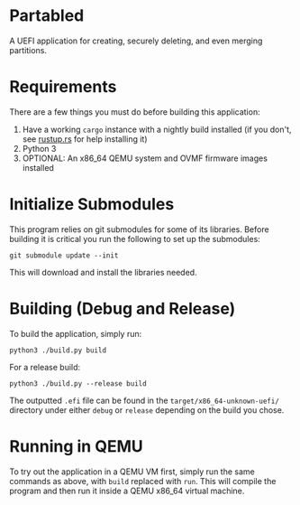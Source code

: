 # Partabled
A UEFI application for creating, securely deleting, and even merging partitions.

# Requirements
There are a few things you must do before building this application:

1. Have a working `cargo` instance with a nightly build installed (if you don't,
see [rustup.rs](https://rustup.rs) for help installing it)
2. Python 3 
3. OPTIONAL: An x86_64 QEMU system and OVMF firmware images installed 

# Initialize Submodules
This program relies on git submodules for some of its libraries. Before building
it is critical you run the following to set up the submodules:
```
git submodule update --init
```
This will download and install the libraries needed.

# Building (Debug and Release)

To build the application, simply run:
```
python3 ./build.py build
```
For a release build:
```
python3 ./build.py --release build
```

The outputted `.efi` file can be found in the `target/x86_64-unknown-uefi/` 
directory under either `debug` or `release` depending on the build you chose.

# Running in QEMU

To try out the application in a QEMU VM first, simply run the same commands as 
above, with `build` replaced with `run`. This will compile the program and then
run it inside a QEMU x86_64 virtual machine.